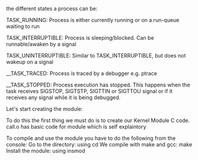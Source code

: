 the different states a process can be:

TASK_RUNNING: Process is either currently running or on a run-queue waiting to run

TASK_INTERRUPTIBLE: Process is sleeping/blocked. Can be runnable/awaken by a signal

TASK_UNINTERRUPTIBLE: Similar to TASK_INTERRUPTIBLE, but does not wakeup on a signal

__TASK_TRACED: Process is traced by a debugger e.g. ptrace

__TASK_STOPPED: Process execution has stopped. This happens when the task receives SIGSTOP, SIGTSTP, SIGTTIN or SIGTTOU signal or if it receives any signal while it is being debugged.

Let's start creating the module:

To do this the first thing we must do is to create our Kernel Module C code.
call.o has basic code for module which is self explaintory

To compile and use the module you have to do the following from the console:
Go to the directory: using cd
We compile with make and gcc: make
Install the module: using insmod
